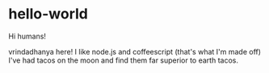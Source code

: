 # hello-world

Hi humans!

vrindadhanya here! I like node.js and coffeescript (that's what I'm made off)
I've had tacos on the moon and find them far superior to earth tacos.
